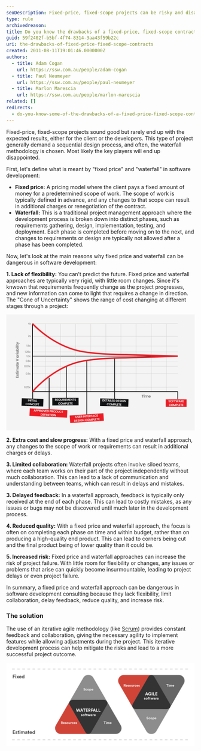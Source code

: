 ```yaml
---
seoDescription: Fixed-price, fixed-scope projects can be risky and disappointing, lacking flexibility, collaboration, and quality, leading to project delays or failure.
type: rule
archivedreason:
title: Do you know the drawbacks of a fixed-price, fixed-scope contract?
guid: 59f2402f-b5bf-4f74-8314-3aa43f59b22c
uri: the-drawbacks-of-fixed-price-fixed-scope-contracts
created: 2011-08-11T19:01:46.0000000Z
authors:
  - title: Adam Cogan
    url: https://ssw.com.au/people/adam-cogan
  - title: Paul Neumeyer
    url: https://ssw.com.au/people/paul-neumeyer
  - title: Marlon Marescia
    url: https://ssw.com.au/people/marlon-marescia
related: []
redirects:
  - do-you-know-some-of-the-drawbacks-of-a-fixed-price-fixed-scope-contract
---
```


Fixed-price, fixed-scope projects sound good but rarely end up with the expected results, either for the client or the developers. This type of project generally demand a sequential design process, and often, the waterfall methodology is chosen. Most likely the key players will end up disappointed.

<!--endintro-->

First, let's define what is meant by "fixed price" and "waterfall" in software development:

- **Fixed price:** A pricing model where the client pays a fixed amount of money for a predetermined scope of work. The scope of work is typically defined in advance, and any changes to that scope can result in additional charges or renegotiation of the contract.
- **Waterfall:** This is a traditional project management approach where the development process is broken down into distinct phases, such as requirements gathering, design, implementation, testing, and deployment. Each phase is completed before moving on to the next, and changes to requirements or design are typically not allowed after a phase has been completed.

Now, let's look at the main reasons why fixed price and waterfall can be dangerous in software development:

**1. Lack of flexibility:** You can’t predict the future. Fixed price and waterfall approaches are typically very rigid, with little room changes. Since it's knwown that requirements frequently change as the project progresses, and new information can come to light that requires a change in direction. The "Cone of Uncertainty" shows the range of cost changing at different stages through a project:  
 
![Figure: The cone of uncertainty in software cost and size estimation](cone-of-uncertainty-software-price.jpg)

**2. Extra cost and slow progress:** With a fixed price and waterfall approach, any changes to the scope of work or requirements can result in additional charges or delays.

**3. Limited collaboration:** Waterfall projects often involve siloed teams, where each team works on their part of the project independently without much collaboration. This can lead to a lack of communication and understanding between teams, which can result in delays and mistakes.

**3. Delayed feedback:** In a waterfall approach, feedback is typically only received at the end of each phase. This can lead to costly mistakes, as any issues or bugs may not be discovered until much later in the development process.

**4. Reduced quality:** With a fixed price and waterfall approach, the focus is often on completing each phase on time and within budget, rather than on producing a high-quality end product. This can lead to corners being cut and the final product being of lower quality than it could be.

**5. Increased risk:** Fixed price and waterfall approaches can increase the risk of project failure. With little room for flexibility or changes, any issues or problems that arise can quickly become insurmountable, leading to project delays or even project failure.

In summary, a fixed price and waterfall approach can be dangerous in software development consulting because they lack flexibility, limit collaboration, delay feedback, reduce quality, and increase risk.

### The solution

The use of an iterative agile methodology (like [Scrum](http://www.ssw.com.au/ssw/Consulting/Scrum.aspx)) provides constant feedback and collaboration, giving the necessary agility to implement features while allowing adjustments during the project. This iterative development process can help mitigate the risks and lead to a more successful project outcome.

![Figure: Although Waterfall fixes the scope, it then makes the resources and time variable. If you want to fix those, you need to vary the scope](Waterfall-vs-Agile.jpg)
